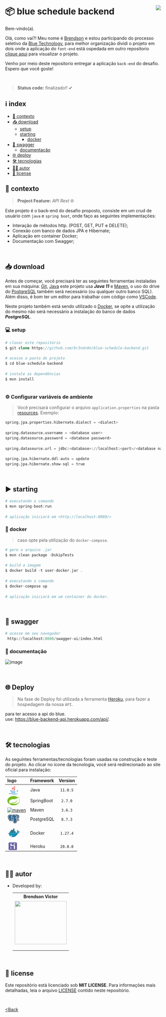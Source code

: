 # 📦 blue schedule backend [<img align="right" src="https://img.shields.io/badge/release-v1.0.3-green">](https://github.com/br3nds0n/blue-schedule-backend/releases)

Bem-vindo(a).

Olá, como vai?! Meu nome é [Brendson](https://github.com/br3nds0n) e estou participando do processo seletivo da [Blue Technology](https://www.bluetechnology.com.br/), para melhor organização dividi o projeto em dois onde a aplicação do `font-end` está ospedada em outro repositorio [clique aqui](https://github.com/br3nds0n/blue-schedule-frontend) para visualizar o projeto.

Venho por meio deste repositorio entregar a aplicação `back-end` do desafio. Espero que você goste!

<br>

> <b>Status code:</b>  finalizado!! ✔

 ## ℹ index

   * [🧠 contexto](#-contexto)
   * [📥 download](#-download)
     * [setup](#-setup)
     * [starting](#-starting)
       * [docker](#-docker)
   * [📖 swagger](#-swagger)
     * [documentação](#-documentação)
   * [🌐 deploy](#-deploy)
   * [🛠 tecnologias](#-tecnologias)
   * [✍🏼 autor](#-autor)
   * [📝 license](#-license)


 ## 🧠 contexto
> **Project Feature:**  *API Rest* 🌐 

 Este projeto é o back-end do desafio proposto, consiste em um crud de usuário com `java` e `spring boot`, onde faço as seguintes implementações:

 * Interação de métodos http. (POST, GET, PUT e DELETE);
 * Conexão com banco de dados JPA e Hibernate;
 * Aplicação em container Docker;
 * Documentação com Swagger;

<br>

## 📥 download

Antes de começar, você precisará ter as seguintes ferramentas instaladas em sua máquina:
[Git](https://git-scm.com), [Java](https://www.java.com/pt-BR/) este projeto usa ***Java 11*** e [Maven](https://maven.apache.org/install.html), o uso do drive do [PostgreSQL](https://www.postgresql.org/download/) também será necessário (ou qualquer outro banco SQL). Além disso, é bom ter um editor para trabalhar com código como [VSCode](https://code.visualstudio.com/). 

Neste projeto também está sendo utilizado o [Docker](https://www.docker.com/), se opite a utilização do mesmo não será necessário a instalação do banco de dados ***PostgreSQL***.


### 💻 setup

```php
# clonar este repositório
$ git clone https://github.com/br3nds0n/blue-schedule-backend.git

# acesse a pasta do projeto
$ cd blue-schedule-backend

# instale as dependências
$ mvn install
```

#

### ⚙ Configurar variáveis de ambiente
> Você precisará configurar o arquivo `application.properties` na pasta [resources](https://github.com/br3nds0n/blue-schedule-backend/blob/main/src/main/resources/application.properties). Exemplo:

```python
spring.jpa.properties.hibernate.dialect = <dialect>

spring.datasource.username = <database user>
spring.datasource.password = <database password>

spring.datasource.url = jdbc:<database>://localhost:<port>/<database name>

spring.jpa.hibernate.ddl-auto = update
spring.jpa.hibernate.show-sql = true
```

<br>

## ▶ starting
```php
# executando o comando
$ mvn spring-boot:run

# aplicação iniciará em <http://localhost:8080/>
```

### 🐳 docker
> caso opte pela utilização do `docker-compose`.
```php
# gere o arquivo .jar
$ mvn clean package -DskipTests

# build a imagem
$ docker build -t user-docker.jar .

# executando o comando
$ docker-compose up

# aplicação iniciará em um container do docker.
```
<br>

## 📖 swagger
```python
# acesse em seu navegador
 http://localhost:8080/swagger-ui/index.html
```
### 📃 documentação
![image](https://user-images.githubusercontent.com/82064724/174438576-49cd495c-465e-4628-9e70-60cb036603b8.png)

<br>

## 🌐 Deploy 
> Na fase de Deploy foi utilizada a ferramenta [Heroku](https://dashboard.heroku.com/), para fazer a hospedagem da nossa `API`.

para ter acesso a api do blue. <br> use: <a>https://blue-backend-api.herokuapp.com/api/</a>.

<br>

## 🛠 tecnologias

As seguintes ferramentas/tecnologias foram usadas na construção e teste do projeto. Ao clicar no ícone da tecnologia, você será redirecionado ao site oficial para instalação: <br>

| logo               | Framework                  | Version      |
| :----------------- | :------------------------- | :----------: |
| <a href="https://www.java.com/pt-BR/" target="_blank"><img align="center" alt="java" height="30" width="40" src="https://github.com/devicons/devicon/blob/master/icons/java/java-original.svg"></a> | Java           |  `11.0.5`      |
| <a href="https://start.spring.io/" target="_blank"><img align="center" alt="springboot" height="30" width="40" src="https://github.com/devicons/devicon/blob/master/icons/spring/spring-original.svg"></a> | SpringBoot  |  `2.7.0`       |
| <a href="https://pt-br.reactjs.org/" target="_blank"><img align="center" alt="maven" height="30" width="40" src="https://user-images.githubusercontent.com/82064724/168427904-8ca2ff98-2496-45bc-9747-9875009566b5.png"> | Maven |  `3.6.3`       |
| <a href="https://www.postgresql.org/download/" target="_blank"><img align="center" alt="PostgreSQL" height="30" width="40" src="https://github.com/devicons/devicon/blob/master/icons/postgresql/postgresql-original.svg"></a>            | PostgreSQL                      |  `8.7.3`       |
| <a href="https://www.docker.com/"><img align="center" alt="docker" height="50" width="40" src="https://github.com/devicons/devicon/blob/master/icons/docker/docker-original.svg"></a> | Docker | `1.27.4` |
| <a href="https://dashboard.heroku.com/" target="_blank"><img align="center" alt="heroku" height="25" width="35" src="https://github.com/devicons/devicon/blob/master/icons/heroku/heroku-plain.svg"></a>|Heroku|`20.0.0`|
 
 
<br>
                 
## ✍🏼 autor


<div align=left>

- <table>
 <p>  Developed by:</p>
  <tr align=center>
    <th><strong> Brendson Victor </strong></th>
  </tr>
   <td>
      <a href="https://github.com/br3nds0n">
        <img width="168" height="140" src="https://user-images.githubusercontent.com/82064724/169040996-89502743-78ba-4bf7-a145-ea7818e0157f.jpeg" > <p align="left">
</p></a>
    </td>

</table>
</div>

<div align=left>

<br>
 
## 📝 license

Este repositório está licenciado sob **MIT LICENSE**. Para informações mais detalhadas, leia o arquivo [LICENSE](./LICENSE) contido neste repositório.
                
 <br> 
	
 [<Back](#-blue-schedule-backend-)

